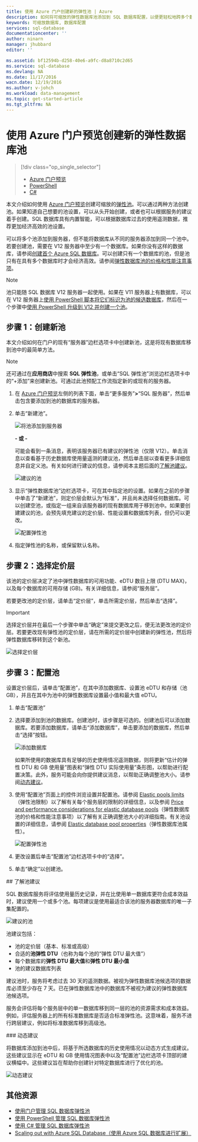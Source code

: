 ```yaml
---
title: 使用 Azure 门户创建新的弹性池 | Azure
description: 如何将可缩放的弹性数据库池添加到 SQL 数据库配置，以便更轻松地跨多个数据库管理和分享资源。
keywords: 可缩放数据库, 数据库配置
services: sql-database
documentationcenter: ''
author: ninarn
manager: jhubbard
editor: ''

ms.assetid: bf12594b-d258-40e6-a9fc-d8a8710c2d65
ms.service: sql-database
ms.devlang: NA
ms.date: 11/17/2016
wacn.date: 12/19/2016
ms.author: v-johch
ms.workload: data-management
ms.topic: get-started-article
ms.tgt_pltfrm: NA
---
```


# 使用 Azure 门户预览创建新的弹性数据库池

> [!div class="op_single_selector"]
>- [Azure 门户预览](./sql-database-elastic-pool-create-portal.md)
>- [PowerShell](./sql-database-elastic-pool-create-powershell.md)
>- [C#](./sql-database-elastic-pool-create-csharp.md)

本文介绍如何使用 [Azure 门户预览](https://portal.azure.cn/)创建可缩放的[弹性池](./sql-database-elastic-pool.md)。可以通过两种方法创建池。如果知道自己想要的池设置，可以从头开始创建，或者也可以根据服务的建议着手创建。SQL 数据库具有内置智能，可以根据数据库过去的使用遥测数据，推荐更加经济高效的池设置。

可以将多个池添加到服务器，但不能将数据库从不同的服务器添加到同一个池中。若要创建池，需要在 V12 服务器中至少有一个数据库。如果你没有这样的数据库，请参阅[创建首个 Azure SQL 数据库](./sql-database-get-started.md)。可以创建只有一个数据库的池，但是池只有在具有多个数据库时才会经济高效。请参阅[弹性数据库池的价格和性能注意事项](./sql-database-elastic-pool-guidance.md)。

> [!NOTE]
> 池只能随 SQL 数据库 V12 服务器一起使用。如果在 V11 服务器上有数据库，可以在 V12 服务器上[使用 PowerShell 脚本将它们标识为池的候选数据库](./sql-database-elastic-pool-database-assessment-powershell.md)，然后在一个步骤中[使用 PowerShell 升级到 V12 并创建一个池](./sql-database-upgrade-server-powershell.md)。

## 步骤 1：创建新池

本文介绍如何在门户的现有“服务器”边栏选项卡中创建新池，这是将现有数据库移到池中的最简单方法。

> [!NOTE]
> 还可通过在**应用商店**中搜索 **SQL 弹性池**，或单击“SQL 弹性池”浏览边栏选项卡中的“+添加”来创建新池。可通过此池预配工作流指定新的或现有的服务器。

1. 在 [Azure 门户预览](http://portal.azure.cn/)左侧的列表下面，单击“更多服务”**>**“SQL 服务器”，然后单击包含要添加到池的数据库的服务器。
2. 单击“新建池”。

    ![将池添加到服务器](./media/sql-database-elastic-pool-create-portal/new-pool.png)

    **- 或 -**

    可能会看到一条消息，表明该服务器已有建议的弹性池（仅限 V12）。单击消息以查看基于历史数据库使用量遥测的建议池，然后单击层以查看更多详细信息并自定义池。有关如何进行建议的信息，请参阅本主题后面的[了解池建议](#understand-pool-recommendations)。

    ![建议的池](./media/sql-database-elastic-pool-create-portal/recommended-pool.png)

3. 显示“弹性数据库池”边栏选项卡，可在其中指定池的设置。如果在之前的步骤中单击了“新建池”，则定价层会默认为“标准”，并且尚未选择任何数据库。可以创建空池，或指定一组来自该服务器的现有数据库用于移到池中。如果要创建建议的池，会预先填充建议的定价层、性能设置和数据库列表，但仍可以更改。

    ![配置弹性池](./media/sql-database-elastic-pool-create-portal/configure-elastic-pool.png)

4. 指定弹性池的名称，或保留默认名称。

## 步骤 2：选择定价层

该池的定价层决定了池中弹性数据库的可用功能、eDTU 数目上限 (DTU MAX)，以及每个数据库的可用存储 (GB)。有关详细信息，请参阅“服务层”。

若要更改池的定价层，请单击“定价层”，单击所需定价层，然后单击“选择”。

> [!IMPORTANT]
> 选择定价层并在最后一个步骤中单击“确定”来提交更改之后，便无法更改池的定价层。若要更改现有弹性池的定价层，请在所需的定价层中创建新的弹性池，然后将弹性数据库移转到这个新池。

![选择定价层](./media/sql-database-elastic-pool-create-portal/pricing-tier.png)

## 步骤 3：配置池

设置定价层后，请单击“配置池”，在其中添加数据库、设置池 eDTU 和存储（池 GB），并且在其中为池中的弹性数据库设置最小值和最大值 eDTU。

1. 单击“配置池”
2. 选择要添加到池的数据库。创建池时，该步骤是可选的。创建池后可以添加数据库。若要添加数据库，请单击“添加数据库”，单击要添加的数据库，然后单击“选择”按钮。

    ![添加数据库](./media/sql-database-elastic-pool-create-portal/add-databases.png)

    如果所使用的数据库具有足够的历史使用情况遥测数据，则将更新“估计的弹性 DTU 和 GB 使用量”图表和“弹性 DTU 实际使用量”条形图，以帮助进行配置决策。此外，服务可能会向你提供建议消息，以帮助正确调整池大小。请参阅[动态建议](#dynamic-recommendations)。

3. 使用“配置池”页面上的控件浏览设置并配置池。请参阅 [Elastic pools limits](./sql-database-elastic-pool.md#eDTU-and-storage-limits-for-elastic-pools-and-elastic-databases)（弹性池限制）以了解有关每个服务层的限制的详细信息，以及参阅 [Price and performance considerations for elastic database pools](./sql-database-elastic-pool-guidance.md)（弹性数据库池的价格和性能注意事项）以了解有关正确调整池大小的详细指南。有关池设置的详细信息，请参阅 [Elastic database pool properties](./sql-database-elastic-pool.md#elastic-database-pool-properties)（弹性数据库池属性）。

    ![配置弹性池](./media/sql-database-elastic-pool-create-portal/configure-performance.png)

4. 更改设置后单击“配置池”边栏选项卡中的“选择”。
5. 单击“确定”以创建池。

##<a name="understand-pool-recommendations"></a> 了解池建议

SQL 数据库服务将评估使用量历史记录，并在比使用单一数据库更符合成本效益时，建议使用一个或多个池。每项建议是使用最适合该池的服务器数据库的唯一子集配置的。

![建议的池](./media/sql-database-elastic-pool-create-portal/recommended-pool.png)

池建议包括：

- 池的定价层（基本、标准或高级）
- 合适的**池弹性 DTU**（也称为每个池的“弹性 DTU 最大值”）
- 每个数据库的**弹性 DTU 最大值**和**弹性 DTU 最小值**
- 池的建议数据库列表

建议池时，服务将考虑过去 30 天的遥测数据。被视为弹性数据库池候选项的数据库必须至少存在 7 天。已在弹性数据库池中的数据库不被视为建议的弹性数据库池候选项。

服务会评估将每个服务层中的单一数据库移到同一层的池的资源需求和成本效益。例如，评估服务器上的所有标准数据库是否适合标准弹性池。这意味着，服务不进行跨层建议，例如将标准数据库移到高级池。

###<a name="dynamic-recommendations"></a> 动态建议

将数据库添加到池中后，将基于所选数据库的历史使用情况以动态方式生成建议。这些建议显示在 eDTU 和 GB 使用情况图表中以及“配置池”边栏选项卡顶部的建议横幅中。这些建议旨在帮助你创建针对特定数据库进行了优化的池。

![动态建议](./media/sql-database-elastic-pool-create-portal/dynamic-recommendation.png)

## 其他资源

- [使用门户管理 SQL 数据库弹性池](./sql-database-elastic-pool-manage-portal.md)
- [使用 PowerShell 管理 SQL 数据库弹性池](./sql-database-elastic-pool-manage-powershell.md)
- [使用 C# 管理 SQL 数据库弹性池](./sql-database-elastic-pool-manage-csharp.md)
- [Scaling out with Azure SQL Database（使用 Azure SQL 数据库进行扩展）](./sql-database-elastic-scale-introduction.md)

<!---HONumber=Mooncake_1212_2016-->